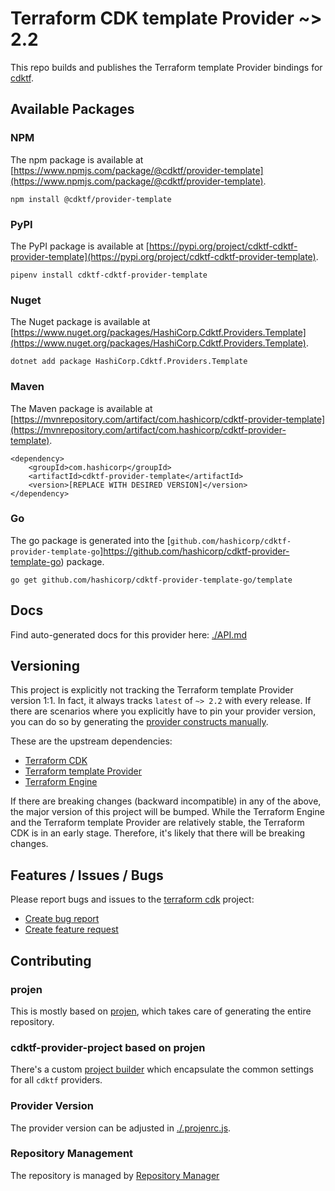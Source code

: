 # Terraform CDK template Provider ~> 2.2

This repo builds and publishes the Terraform template Provider bindings for [cdktf](https://cdk.tf).

## Available Packages

### NPM

The npm package is available at [https://www.npmjs.com/package/@cdktf/provider-template](https://www.npmjs.com/package/@cdktf/provider-template).

`npm install @cdktf/provider-template`

### PyPI

The PyPI package is available at [https://pypi.org/project/cdktf-cdktf-provider-template](https://pypi.org/project/cdktf-cdktf-provider-template).

`pipenv install cdktf-cdktf-provider-template`

### Nuget

The Nuget package is available at [https://www.nuget.org/packages/HashiCorp.Cdktf.Providers.Template](https://www.nuget.org/packages/HashiCorp.Cdktf.Providers.Template).

`dotnet add package HashiCorp.Cdktf.Providers.Template`

### Maven

The Maven package is available at [https://mvnrepository.com/artifact/com.hashicorp/cdktf-provider-template](https://mvnrepository.com/artifact/com.hashicorp/cdktf-provider-template).

```
<dependency>
    <groupId>com.hashicorp</groupId>
    <artifactId>cdktf-provider-template</artifactId>
    <version>[REPLACE WITH DESIRED VERSION]</version>
</dependency>
```

### Go

The go package is generated into the [`github.com/hashicorp/cdktf-provider-template-go`]https://github.com/hashicorp/cdktf-provider-template-go) package.

`go get github.com/hashicorp/cdktf-provider-template-go/template`

## Docs

Find auto-generated docs for this provider here: [./API.md](./API.md)

## Versioning

This project is explicitly not tracking the Terraform template Provider version 1:1. In fact, it always tracks `latest` of `~> 2.2` with every release. If there are scenarios where you explicitly have to pin your provider version, you can do so by generating the [provider constructs manually](https://cdk.tf/imports).

These are the upstream dependencies:

* [Terraform CDK](https://cdk.tf)
* [Terraform template Provider](https://github.com/terraform-providers/terraform-provider-template)
* [Terraform Engine](https://terraform.io)

If there are breaking changes (backward incompatible) in any of the above, the major version of this project will be bumped. While the Terraform Engine and the Terraform template Provider are relatively stable, the Terraform CDK is in an early stage. Therefore, it's likely that there will be breaking changes.

## Features / Issues / Bugs

Please report bugs and issues to the [terraform cdk](https://cdk.tf) project:

* [Create bug report](https://cdk.tf/bug)
* [Create feature request](https://cdk.tf/feature)

## Contributing

### projen

This is mostly based on [projen](https://github.com/eladb/projen), which takes care of generating the entire repository.

### cdktf-provider-project based on projen

There's a custom [project builder](https://github.com/hashicorp/cdktf-provider-project) which encapsulate the common settings for all `cdktf` providers.

### Provider Version

The provider version can be adjusted in [./.projenrc.js](./.projenrc.js).

### Repository Management

The repository is managed by [Repository Manager](https://github.com/hashicorp/cdktf-repository-manager/)
